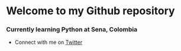 # Welcome to my Github repository
### Currently learning Python at Sena, Colombia
- Connect with me on [Twitter](https://www.twitter.com/timwelchamann)
<!---

davidadarme/davidadarme is a ✨ special ✨ repository because its `README.md` (this file) appears on your GitHub profile.
You can click the Preview link to take a look at your changes.


--->
